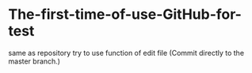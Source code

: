 # The-first-time-of-use-GitHub-for-test
same as repository
try to use function of edit file (Commit directly to the master branch.)
